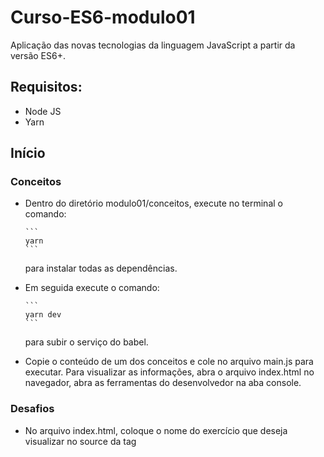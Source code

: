# Curso-ES6-modulo01
Aplicação das novas tecnologias da linguagem JavaScript a partir da versão ES6+.


## Requisitos:

<ul>
  <li>Node JS</li>
  <li>Yarn</li>
</ul>

## Início


### Conceitos

<ul>

  <li>Dentro do diretório modulo01/conceitos, execute no terminal o comando:

    ```
    yarn
    ```
   para instalar todas as dependências.</li>

  <li>Em seguida execute o comando:

    ```
    yarn dev
    ```
   para subir o serviço do babel.</li>

  <li>Copie o conteúdo de um dos conceitos e cole no arquivo main.js para executar.
    Para visualizar as informações, abra o arquivo index.html no navegador, abra as ferramentas do desenvolvedor
    na aba console.</li>

</ul>


### Desafios

  <ul>
    <li>No arquivo index.html, coloque o nome do exercício que deseja visualizar no source da tag <script></li>.

    ```
    Exemplo: <script src = 'ex5.js'></script>.
    ```
   <li>Para visualizar as informações, abra o arquivo index.html no navegador, abra as ferramentas do desenvolvedor
      na aba console.</li>
  </ul>
